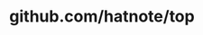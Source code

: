 ---
layout: post
title: github.com/hatnote/top
categories: link
tags: [انگلیسی, گیت‌هاب, برنامه‌نویسی]
---